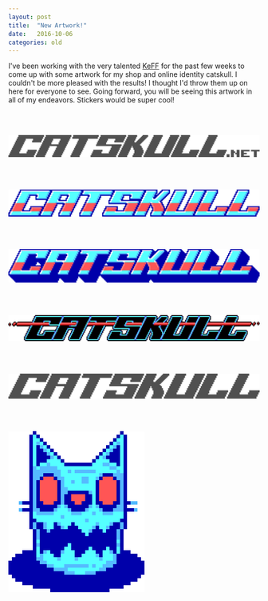 ```yaml
---
layout: post
title:  "New Artwork!"
date:   2016-10-06
categories: old
---
```


I've been working with the very talented [KeFF](http://konttine.tumblr.com/) for the past few weeks to come up with some artwork for my shop and online identity catskull. I couldn't be more pleased with the results! I thought I'd throw them up on here for everyone to see. Going forward, you will be seeing this artwork in all of my endeavors. Stickers would be super cool!

<br><br>

![catskull.net](/public/images/logos/1.png)

<br><br>

![Rocket pop](/public/images/logos/2.png)

<br><br>

![Rocket pop 3D](/public/images/logos/4.png)

<br><br>

![laser logo](/public/images/logos/3.png)

<br><br>

![grey only](/public/images/logos/5.png)

<br><br>

![avatar](/public/images/logos/icon.png)

<br><br>